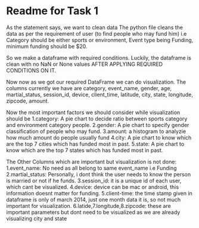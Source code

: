 # Readme for Task 1
As the statement says, we want to clean data
The python file cleans the data as per the requirement of user (to find people who may fund him)
i.e Category should be either sports or environment,
Event type being Funding, minimum funding should be $20.

So we make a dataframe with required conditions.
Luckily, the dataframe is clean with no NaN or None values AFTER APPLYING REQUIRED CONDITIONS ON IT.

Now now as we got our required DataFrame we can do visualization.
The columns currently we have are
category, event_name, gender, age, martial_status, session_id, device, client_time, latitude, city, state, longitude, zipcode, amount.

Now the most important factors we should consider while visualization should be
1.category: A pie chart to decide ratio between sports category and environment category people.
2.gender: A pie chart to specify gender classification of people who may fund.
3.amount: a histogram to analyzie how much amount do people usually fund
4.city: A pie chart to know which are the top 7 cities which has funded most in past.
5.state: A pie chart to know which are the top 7 states which has funded most in past.

The Other Columns which are important but visualization is not done:
1.event_name: No need as all belong to same event_name i.e Funding
2.martial_status: Personally, i dont think the user needs to know the person is married or not if he funds.
3.session_id: it is a unique id of each user, which cant be visualized.
4.device: device can be mac or android, this information doesnt matter for funding.
5.client-time: the time stamp given in dataframe is only of march 2014, just one month data it is, so not much important for visualization.
6.latide,7.longitude,8.zipcode: these are important parameters but dont need to be visualized as we are already visualizing city and state 
